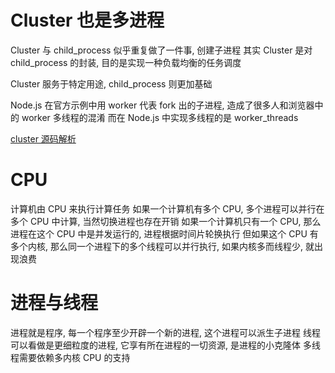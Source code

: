 # Cluster 也是多进程
Cluster 与 child_process 似乎重复做了一件事, 创建子进程
其实 Cluster 是对 child_process 的封装, 目的是实现一种负载均衡的任务调度

Cluster 服务于特定用途, child_process 则更加基础

Node.js 在官方示例中用 worker 代表 fork 出的子进程, 造成了很多人和浏览器中的 worker 多线程的混淆
而在 Node.js 中实现多线程的是 worker_threads

[cluster 源码解析](https://www.cnblogs.com/dashnowords/p/10958457.html)

# CPU
计算机由 CPU 来执行计算任务
如果一个计算机有多个 CPU, 多个进程可以并行在多个 CPU 中计算, 当然切换进程也存在开销
如果一个计算机只有一个 CPU, 那么进程在这个 CPU 中是并发运行的, 进程根据时间片轮换执行
但如果这个 CPU 有多个内核, 那么同一个进程下的多个线程可以并行执行, 如果内核多而线程少, 就出现浪费

# 进程与线程
进程就是程序, 每一个程序至少开辟一个新的进程, 这个进程可以派生子进程
线程可以看做是更细粒度的进程, 它享有所在进程的一切资源, 是进程的小克隆体
多线程需要依赖多内核 CPU 的支持
